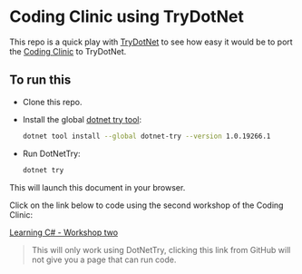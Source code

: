 # Coding Clinic using TryDotNet

This repo is a quick play with [TryDotNet](https://github.com/dotnet/try) to see how easy it would be to port the [Coding Clinic](https://coding.clinic) to TryDotNet.

## To run this

* Clone this repo.

* Install the global [dotnet try tool](https://www.nuget.org/packages/dotnet-try/):
  
  ```sh
  dotnet tool install --global dotnet-try --version 1.0.19266.1
  ```

* Run DotNetTry:
  
  ```sh
  dotnet try
  ```

This will launch this document in your browser.

Click on the link below to code using the second workshop of the Coding Clinic:

[Learning C# - Workshop two](./Lesson2.md)

> This will only work using DotNetTry, clicking this link from GitHub will not give you a page that can run code.